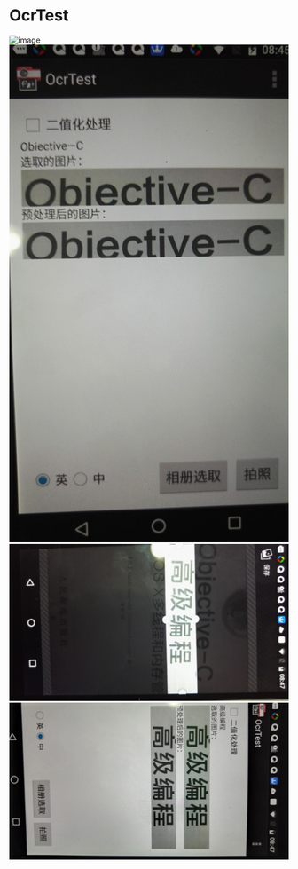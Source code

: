# OcrTest
![image](https://github.com/doujinhai123/OcrTest/tree/master/OCR/res/drawable-hdpi)
![image](https://github.com/doujinhai123/OcrTest/blob/master/OCR/res/drawable-hdpi/oc1.jpg)
![image](https://github.com/doujinhai123/OcrTest/blob/master/OCR/res/drawable-hdpi/%E9%AB%98%E7%BA%A7%E7%BC%96%E7%A8%8B1.jpg)
![image](https://github.com/doujinhai123/OcrTest/blob/master/OCR/res/drawable-hdpi/%E9%AB%98%E7%BA%A7%E7%BC%96%E7%A8%8B.jpg)
